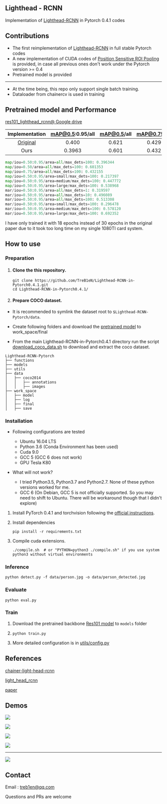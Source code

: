 ## Lighthead - RCNN

Implementation of [Lighthead-RCNN](https://arxiv.org/abs/1711.07264) in Pytorch 0.4.1 codes

## Contributions

- The first reimplementation of [Lighthead-RCNN](https://arxiv.org/abs/1711.07264)  in full stable Pytorch codes
- A new implementation of CUDA codes of [Position Sensitive ROI Pooling](https://arxiv.org/abs/1605.06409) is provided, in case all previous ones don't work under the Pytorch version >= 0.4
- Pretrained model is provided

------

- At the time being, this repo only support single batch training.
- Dataloader from chainercv is used in training

## Pretrained model and Performance

[res101_lighthead_rcnn@ Google drive](https://drive.google.com/file/d/10Ku_G2FABjtEjWp3XWVmuguPkpbaTGV4/view?usp=sharing)

|                      Implementation                      | mAP@0.5:0.95/all | mAP@0.5/all | mAP@0.75/all | mAP:0.5:0.95/small | mAP:0.5:0.95/medium | mAP:0.5:0.95/large |
| :------------------------------------------------------: | :--------------: | :---------: | :----------: | :----------------: | :-----------------: | :----------------: |
| [Original](https://github.com/zengarden/light_head_rcnn) |      0.400       |    0.621    |    0.429     |       0.225        |        0.446        |       0.540        |
|                           Ours                           |      0.3963      |    0.601    |    0.432     |       0.217        |        0.447        |       0.539        |

```python
map/iou=0.50:0.95/area=all/max_dets=100: 0.396344
map/iou=0.50/area=all/max_dets=100: 0.601353
map/iou=0.75/area=all/max_dets=100: 0.432155
map/iou=0.50:0.95/area=small/max_dets=100: 0.217397
map/iou=0.50:0.95/area=medium/max_dets=100: 0.447772
map/iou=0.50:0.95/area=large/max_dets=100: 0.538968
mar/iou=0.50:0.95/area=all/max_dets=1: 0.319597
mar/iou=0.50:0.95/area=all/max_dets=10: 0.496089
mar/iou=0.50:0.95/area=all/max_dets=100: 0.513308
mar/iou=0.50:0.95/area=small/max_dets=100: 0.296478
mar/iou=0.50:0.95/area=medium/max_dets=100: 0.578120
mar/iou=0.50:0.95/area=large/max_dets=100: 0.692352
```

I have only trained it with 18 epochs instead of 30 epochs in the original paper due to it took too long time on my single 1080TI card system.

## How to use

### Preparation

1. #### Clone the this repository.

   ```shell
   git clone https://github.com/TreB1eN/Lighthead-RCNN-in-Pytorch0.4.1.git
   cd Lighthead-RCNN-in-Pytorch0.4.1/
   ```

2. #### Prepare COCO dataset.

- It is recommended to symlink the dataset root to `$Lighthead-RCNN-Pytorch/data`.

- Create following folders and download the [pretrained model](https://drive.google.com/file/d/10Ku_G2FABjtEjWp3XWVmuguPkpbaTGV4/view?usp=sharing) to work_space/final

- From the main Lighthead-RCNN-in-Pytorch0.4.1 directory run the script [download_coco_data.sh](scripts/download_coco_data.sh) to download and extract the coco dataset.

```shell
Lighthead-RCNN-Pytorch
├── functions
├── models
├── utils
├── data
│   ├── coco2014
│   │   ├── annotations
│   │   ├── images
├── work_space
│   ├── model
│   ├── log
│   ├── final
│   ├── save
```


### Installation 
- Following configurations are tested
    - Ubuntu 16.04 LTS
    - Python 3.6 (Conda Environment has been used)
    - Cuda 9.0
    - GCC 5 (GCC 6 does not work)
    - GPU Tesla K80

- What will not work?
    - I tried Python3.5, Python3.7 and Python2.7. None of these python versions worked for me.
    - GCC 6 (On Debian, GCC 5 is not officially supported. So you may need to shift to Ubuntu. There will be workaround though that I didn't explore)


1. Install PyTorch 0.4.1 and torchvision following the [official instructions](https://pytorch.org/).

2. Install dependencies

   ```shell
   pip install -r requirements.txt
   ```

3. Compile cuda extensions.

   ```shell
   ./compile.sh  # or "PYTHON=python3 ./compile.sh" if you use system python3 without virtual environments
   ```

### Inference

```shell
python detect.py -f data/person.jpg -o data/person_detected.jpg
```

### Evaluate

```shell
python eval.py
```

### Train

1. Download the pretrained backbone [Res101 model](https://drive.google.com/file/d/1_MnYyJ30f_czWnBBpfOBwUo6x4B1eF79/view?usp=sharing) to `models` folder

2. ```shell
   python train.py 
   ```

3. More detailed configuration is in [utils/config.py](https://github.com/TreB1eN/Lighthead-RCNN-in-Pytorch0.4.1/blob/master/utils/config.py)

## References

[chainer-light-head-rcnn](https://github.com/knorth55/chainer-light-head-rcnn)

[light_head_rcnn](https://github.com/zengarden/light_head_rcnn)

[paper](https://arxiv.org/abs/1711.07264) 

## Demos

![](https://github.com/TreB1eN/Lighthead-RCNN-in-Pytorch0.4.1/blob/master/data/city_detected.jpg)

![](https://github.com/TreB1eN/Lighthead-RCNN-in-Pytorch0.4.1/blob/master/data/dinner_detected.jpg)

![](https://github.com/TreB1eN/Lighthead-RCNN-in-Pytorch0.4.1/blob/master/data/football_detected.jpg)

![](https://github.com/TreB1eN/Lighthead-RCNN-in-Pytorch0.4.1/blob/master/data/person_detected.jpg)

------

![](https://github.com/TreB1eN/Lighthead-RCNN-in-Pytorch0.4.1/blob/master/data/Light-head-RCNN.jpg)

## Contact

Email : treb1en@qq.com

Questions and PRs are welcome
